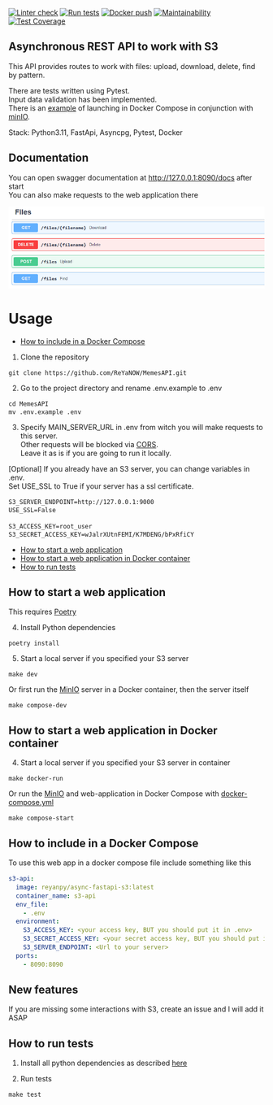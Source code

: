 [![Linter check](https://github.com/ReYaNOW/async-fastapi-s3/actions/workflows/linter_check.yml/badge.svg)](https://github.com/ReYaNOW/async-fastapi-s3/actions/workflows/linter_check.yml)
[![Run tests](https://github.com/ReYaNOW/async-fastapi-s3/actions/workflows/run_tests.yml/badge.svg)](https://github.com/ReYaNOW/async-fastapi-s3/actions/workflows/run_tests.yml)
[![Docker push](https://github.com/ReYaNOW/async-fastapi-s3/actions/workflows/docker_push.yml/badge.svg)](https://github.com/ReYaNOW/async-fastapi-s3/actions/workflows/docker_push.yml)
[![Maintainability](https://api.codeclimate.com/v1/badges/d8f91faaed7521df13d2/maintainability)](https://codeclimate.com/github/ReYaNOW/async-fastapi-s3/maintainability)
[![Test Coverage](https://api.codeclimate.com/v1/badges/d8f91faaed7521df13d2/test_coverage)](https://codeclimate.com/github/ReYaNOW/async-fastapi-s3/test_coverage)

## Asynchronous REST API to work with S3

This API provides routes to work with files:
upload, download, delete, find by pattern.  

There are tests written using Pytest.   
Input data validation has been implemented.  
There is an [example](https://github.com/ReYaNOW/async-fastapi-s3/blob/main/docker-compose.yml)
of launching in Docker Compose in conjunction with [minIO](https://min.io/).  


Stack: Python3.11, FastApi, Asyncpg, Pytest, Docker

## Documentation
You can open swagger documentation at http://127.0.0.1:8090/docs after start  
You can also make requests to the web application there

![App preview](https://github.com/ReYaNOW/ReYaNOW/blob/main/Images/s3_preview.png?raw=true)
  
# Usage  
- [How to include in a Docker Compose](#how-to-include-in-a-docker-compose-)  
  
1. Clone the repository

```
git clone https://github.com/ReYaNOW/MemesAPI.git
```

2. Go to the project directory and rename .env.example to .env
  
```
cd MemesAPI
mv .env.example .env
```  
3. Specify MAIN_SERVER_URL in .env from witch you will make requests to this server.  
Other requests will be blocked via [CORS](https://developer.mozilla.org/ru/docs/Web/HTTP/CORS).  
Leave it as is if you are going to run it locally.  
  
[Optional] If you already have an S3 server, you can change variables in .env.    
Set USE_SSL to True if your server has a ssl certificate.  
```dotenv
S3_SERVER_ENDPOINT=http://127.0.0.1:9000
USE_SSL=False 

S3_ACCESS_KEY=root_user
S3_SECRET_ACCESS_KEY=wJalrXUtnFEMI/K7MDENG/bPxRfiCY
```
- [How to start a web application](#how-to-start-a-web-application-)
- [How to start a web application in Docker container](#How-to-start-a-web-application-in-Docker-container)
- [How to run tests](#How-to-run-tests)

## How to start a web application  
This requires [Poetry](https://python-poetry.org/docs/#installing-with-pipx)  

4. Install Python dependencies
  
```
poetry install
```

5. Start a local server if you specified your S3 server
  
```
make dev
```

Or first run the [MinIO](https://min.io/) server in a Docker container,
then the server itself
  
```
make compose-dev
```

## How to start a web application in Docker container

4. Start a local server if you specified your S3 server in container
  
```
make docker-run
```

Or run the [MinIO](https://min.io/) and web-application in Docker Compose 
with [docker-compose.yml](https://github.com/ReYaNOW/async-fastapi-s3/blob/main/docker-compose.yml)
  
```
make compose-start
```  
  
## How to include in a Docker Compose  
To use this web app in a docker compose file include something like this  
```yaml
s3-api:
  image: reyanpy/async-fastapi-s3:latest
  container_name: s3-api
  env_file:
    - .env
  environment:
    S3_ACCESS_KEY: <your access key, BUT you should put it in .env>
    S3_SECRET_ACCESS_KEY: <your secret access key, BUT you should put it in .env>
    S3_SERVER_ENDPOINT: <Url to your server>
  ports:
    - 8090:8090
```
  
## New features
If you are missing some interactions with S3,
create an issue and I will add it ASAP

## How to run tests
1. Install all python dependencies as described [here](#Usage-)

2. Run tests
  
```
make test
```
